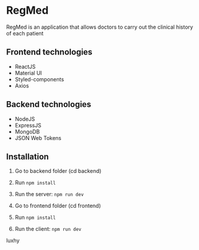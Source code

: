 # RegMed


RegMed is an application that allows doctors to carry out the clinical history of each patient

## Frontend technologies

- ReactJS
- Material UI
- Styled-components
- Axios

## Backend technologies

- NodeJS
- ExpressJS
- MongoDB
- JSON Web Tokens

## Installation

1. Go to backend folder (cd backend)
2. Run `npm install`
3. Run the server: `npm run dev`

4. Go to frontend folder (cd frontend)
5. Run `npm install`
6. Run the client: `npm run dev`

luxhy
